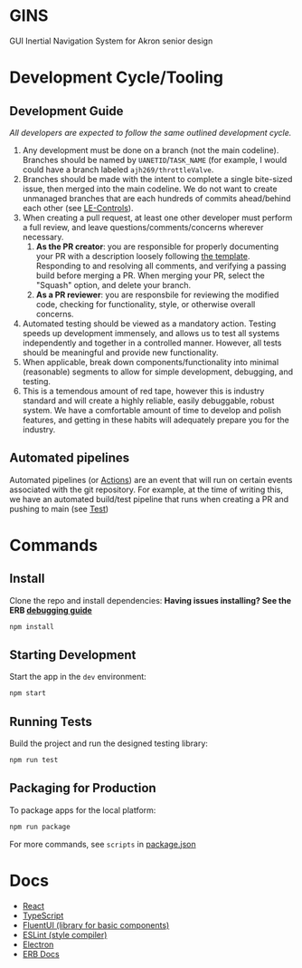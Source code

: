 # GINS
GUI Inertial Navigation System for Akron senior design

# Development Cycle/Tooling
## Development Guide
_All developers are expected to follow the same outlined development cycle._

1. Any development must be done on a branch (not the main codeline). Branches should be named by `UANETID`/`TASK_NAME` (for example, I would could have a branch labeled `ajh269/throttleValve`.
2. Branches should be made with the intent to complete a single bite-sized issue, then merged into the main codeline. We do not want to create unmanaged branches that are each hundreds of commits ahead/behind each other (see [LE-Controls](https://github.com/Uakronauts/LE-Controls/branches)).
3. When creating a pull request, at least one other developer must perform a full review, and leave questions/comments/concerns wherever necessary.
    1. **As the PR creator**: you are responsible for properly documenting your PR with a description loosely following [the template](PR_GUIDE.md). Responding to and resolving all comments, and verifying a passing build before merging a PR. When merging your PR, select the "Squash" option, and delete your branch.
    2. **As a PR reviewer**: you are responsbile for reviewing the modified code, checking for functionality, style, or otherwise overall concerns.
4. Automated testing should be viewed as a mandatory action. Testing speeds up development immensely, and allows us to test all systems independently and together in a controlled manner. However, all tests should be meaningful and provide new functionality.
5. When applicable, break down components/functionality into minimal (reasonable) segments to allow for simple development, debugging, and testing.
6. This is a temendous amount of red tape, however this is industry standard and will create a highly reliable, easily debuggable, robust system. We have a comfortable amount of time to develop and polish features, and getting in these habits will adequately prepare you for the industry.

## Automated pipelines
Automated pipelines (or [Actions](https://github.com/Uakronauts/LCP-GUI/actions)) are an event that will run on certain events associated with the git repository. For example, at the time of writing this, we have an automated build/test pipeline that runs when creating a PR and pushing to main (see [Test](https://github.com/Uakronauts/LCP-GUI/actions/workflows/test.yml))

# Commands
## Install

Clone the repo and install dependencies:
**Having issues installing? See the ERB [debugging guide](https://github.com/electron-react-boilerplate/electron-react-boilerplate/issues/400)**
```bash
npm install
```

## Starting Development

Start the app in the `dev` environment:

```bash
npm start
```

## Running Tests

Build the project and run the designed testing library:

```bash
npm run test
```

## Packaging for Production

To package apps for the local platform:

```bash
npm run package
```

For more commands, see `scripts` in [package.json](package.json)

# Docs

- [React](https://react.dev/)
- [TypeScript](https://www.typescriptlang.org/)
- [FluentUI (library for basic components)](https://developer.microsoft.com/en-us/fluentui#/)
- [ESLint (style compiler)](https://eslint.org/docs/latest/)
- [Electron](https://www.electronjs.org/)
- [ERB Docs](https://electron-react-boilerplate.js.org/docs/installation)

